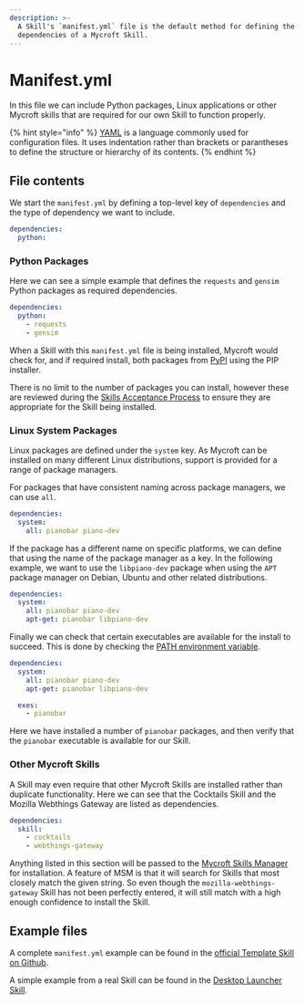 ```yaml
---
description: >-
  A Skill's `manifest.yml` file is the default method for defining the
  dependencies of a Mycroft Skill.
---
```


# Manifest.yml

In this file we can include Python packages, Linux applications or other Mycroft skills that are required for our own Skill to function properly.

{% hint style="info" %}
[YAML](https://en.wikipedia.org/wiki/YAML) is a language commonly used for configuration files. It uses indentation rather than brackets or parantheses to define the structure or hierarchy of its contents.
{% endhint %}

## File contents

We start the `manifest.yml` by defining a top-level key of `dependencies` and the type of dependency we want to include.

```YAML
dependencies:
  python:
```

### Python Packages

Here we can see a simple example that defines the `requests` and `gensim` Python packages as required dependencies.

```YAML
dependencies:
  python:
    - requests
    - gensim
```

When a Skill with this `manifest.yml` file is being installed, Mycroft would check for, and if required install, both packages from [PyPI](https://pypi.org/) using the PIP installer.

There is no limit to the number of packages you can install, however these are reviewed during the [Skills Acceptance Process](../marketplace-submission/skills-acceptance-process/README.md) to ensure they are appropriate for the Skill being installed.

### Linux System Packages

Linux packages are defined under the `system` key. As Mycroft can be installed on many different Linux distributions, support is provided for a range of package managers.

For packages that have consistent naming across package managers, we can use `all`.
```YAML
dependencies:
  system:
    all: pianobar piano-dev
```

If the package has a different name on specific platforms, we can define that using the name of the package manager as a key. In the following example, we want to use the `libpiano-dev` package when using the `APT` package manager on Debian, Ubuntu and other related distributions.

```YAML
dependencies:
  system:
    all: pianobar piano-dev
    apt-get: pianobar libpiano-dev  
```

Finally we can check that certain executables are available for the install to succeed. This is done by checking the [PATH environment variable](http://www.linfo.org/path_env_var.html).

```YAML
dependencies:
  system:
    all: pianobar piano-dev
    apt-get: pianobar libpiano-dev  

  exes:
    - pianobar
```

Here we have installed a number of `pianobar` packages, and then verify that the `pianobar` executable is available for our Skill.

### Other Mycroft Skills

A Skill may even require that other Mycroft Skills are installed rather than duplicate functionality. Here we can see that the Cocktails Skill and the Mozilla Webthings Gateway are listed as dependencies.

```YAML
dependencies:
  skill:
    - cocktails
    - webthings-gateway
```

Anything listed in this section will be passed to the [Mycroft Skills Manager](https://mycroft-ai.gitbook.io/docs/mycroft-technologies/mycroft-core/msm) for installation. A feature of MSM is that it will search for Skills that most closely match the given string. So even though the `mozilla-webthings-gateway` Skill has not been perfectly entered, it will still match with a high enough confidence to install the Skill.

## Example files

A complete `manifest.yml` example can be found in the [official Template Skill on Github](https://github.com/MycroftAI/mycroft-skills/blob/19.08/00__skill_template/manifest.yml).

A simple example from a real Skill can be found in the [Desktop Launcher Skill](https://github.com/MycroftAI/skill-desktop-launcher/blob/19.02/manifest.yml).
